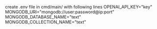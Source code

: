 create .env file in cmd/main/ with following lines
OPENAI_API_KEY="key"
MONGODB_URI="mongodb://user:password@ip:port"
MONGODB_DATABASE_NAME="text"
MONGODB_COLLECTION_NAME="text"
